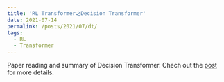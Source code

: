 ```yaml
---
title: 'RL Transformer之Decision Transformer'
date: 2021-07-14
permalink: /posts/2021/07/dt/
tags:
  - RL
  - Transformer
---
```


Paper reading and summary of Decision Transformer. Chech out the [post](https://zhuanlan.zhihu.com/p/389748472) for more details.